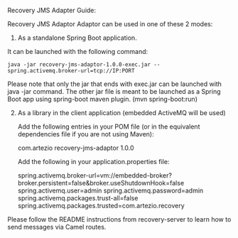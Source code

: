 Recovery JMS Adapter Guide:


Recovery JMS Adaptor Adaptor can be used in one of these 2 modes:

1) As a standalone Spring Boot application. 

It can be launched with the following command:

	java -jar recovery-jms-adaptor-1.0.0-exec.jar --spring.activemq.broker-url=tcp://IP:PORT

Please note that only the jar that ends with exec.jar can be launched with java -jar command. The other jar file is meant to be launched as a Spring Boot app using spring-boot maven plugin. (mvn spring-boot:run)

2) As a library in the client application (embedded ActiveMQ will be used)

	Add the following entries in your POM file (or in the equivalent dependencies file if you are not using Maven):

	<dependencies>   
	        <dependency>
	            <groupId>com.artezio</groupId>
            	    <artifactId>recovery-jms-adaptor</artifactId>
                    <version>1.0.0</version>
	        </dependency>

	Add the following in your application.properties file:
	
	spring.activemq.broker-url=vm://embedded-broker?broker.persistent=false&broker.useShutdownHook=false
	spring.activemq.user=admin
	spring.activemq.password=admin
	spring.activemq.packages.trust-all=false
	spring.activemq.packages.trusted=com.artezio.recovery	

Please follow the README instructions from recovery-server to learn how to send messages via Camel routes. 

	



